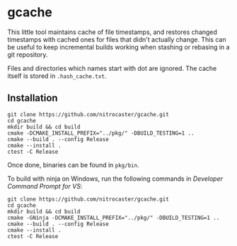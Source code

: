 # gcache

This little tool maintains cache of file timestamps, and restores changed
timestamps with cached ones for files that didn't actually change. This
can be useful to keep incremental builds working when stashing or
rebasing in a git repository.

Files and directories which names start with dot are ignored. The cache
itself is stored in `.hash_cache.txt`.

## Installation

```
git clone https://github.com/nitrocaster/gcache.git
cd gcache
mkdir build && cd build
cmake -DCMAKE_INSTALL_PREFIX="../pkg/" -DBUILD_TESTING=1 ..
cmake --build . --config Release
cmake --install .
ctest -C Release
```
Once done, binaries can be found in `pkg/bin`.

To build with ninja on Windows, run the following commands in
*Developer Command Prompt for VS*:
```
git clone https://github.com/nitrocaster/gcache.git
cd gcache
mkdir build && cd build
cmake -GNinja -DCMAKE_INSTALL_PREFIX="../pkg/" -DBUILD_TESTING=1 ..
cmake --build . --config Release
cmake --install .
ctest -C Release
```
